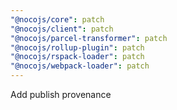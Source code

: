 ```yaml
---
"@nocojs/core": patch
"@nocojs/client": patch
"@nocojs/parcel-transformer": patch
"@nocojs/rollup-plugin": patch
"@nocojs/rspack-loader": patch
"@nocojs/webpack-loader": patch
---
```


Add publish provenance
